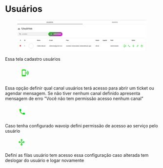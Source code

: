 # Usuários

<figure><img src="../../.gitbook/assets/image (1) (1) (1) (1) (1) (1) (1) (1) (1) (1) (1) (1) (1) (1).png" alt=""><figcaption></figcaption></figure>

Essa tela cadastro usuários

<figure><img src="../../.gitbook/assets/image (2) (1) (1) (1) (1) (1) (1) (1) (1) (1) (1).png" alt=""><figcaption></figcaption></figure>

Essa opção definir qual canal usuários terá acesso para abrir um ticket ou agendar mensagem. Se não tiver nenhum canal definido apresenta mensagem de erro "Você não tem permissão acesso nenhum canal"

<figure><img src="../../.gitbook/assets/image (3) (1) (1) (1) (1).png" alt=""><figcaption></figcaption></figure>

Caso tenha configurado wavoip defini permissão de acesso ao serviço pelo usuário

<figure><img src="../../.gitbook/assets/image (4) (1) (1) (1).png" alt=""><figcaption></figcaption></figure>

Defini as filas usuário tem acesso essa configuração caso alterada tem deslogar do usuário e logar novamente
